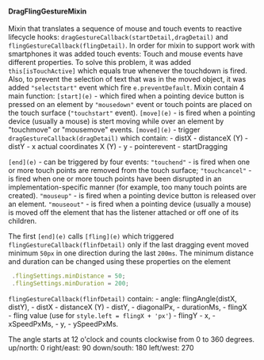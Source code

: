 #### DragFlingGestureMixin
 
  Mixin that translates a sequence of mouse and touch events to reactive lifecycle hooks:
  `dragGestureCallback(startDetail,dragDetail)` and `flingGestureCallback(flingDetail)`.
     In order for mixin to support work with smartphones it was added touch events:
     Touch and mouse events have different properties. To solve this problem, it was added `this[isTouchActive]`
 which equals true whenever the touchdown is fired.
   Also, to prevent the selection of text that was in the moved object, it was added `"selectstart"` event which fire `e.preventDefault`.
  Mixin contain 4 main function:
   `[start](e)` - which fired when a pointing device button is pressed on an element by `"mousedown"` event
             or touch points are placed on the touch surface (`"touchstart"` event).
    `[move](e)` -  is fired when a pointing device (usually a mouse) is stert moving while over an element by
            "touchmove" or "mousemove" events.
        `[moved](e)` - trigger `dragGestureCallback(dragDetail)` which contain:
              - distX - distanceX (Y)
              - distY
              - x  actual coordinates X (Y)
              - y
              - pointerevent
              - startDragging

`[end](e)` - can be triggered by four events:
                `"touchend"` - is fired when one or more touch points are removed from the touch surface;
                `"touchcancel"` - is fired when one or more touch points have been disrupted in an implementation-specific manner (for example, too many touch points are created).
                `"mouseup"` - is fired when a pointing device button is released over an element.
                `"mouseout"` - is fired when a pointing device (usually a mouse) is moved off the element that has the listener attached or off one of its children.

The first `[end](e)` calls `[fling](e)` which triggered `flingGestureCallback(flinfDetail)` only if the last dragging event moved minimum `50px` in one direction during the last `200ms`.
   The minimum distance and duration can be changed using these properties on the element
   ```javascript
    .flingSettings.minDistance = 50;
    .flingSettings.minDuration = 200;
```
`flingGestureCallback(flinfDetail)` contain:
     - angle: flingAngle(distX, distY),
     - distX - distanceX (Y)
     - distY,
     - diagonalPx,
     - durationMs,
     - flingX  
     - fling value (use for `style.left = flingX + 'px'`)
     - flingY
     - x,
     - xSpeedPxMs,
     - y,
     - ySpeedPxMs.

  The angle starts at 12 o'clock and counts clockwise from 0 to 360 degrees.
   up/north:     0
   right/east:  90
   down/south: 180
   left/west:  270
